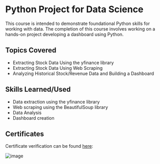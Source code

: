 # Python Project for Data Science
This course is intended to demonstrate foundational Python skills for working with data. The completion of this course involves working on a hands-on project developing a dashboard using Python.

## Topics Covered
- Extracting Stock Data Using the yfinance library
- Extracting Stock Data Using Web Scraping
- Analyzing Historical Stock/Revenue Data and Building a Dashboard

## Skills Learned/Used
- Data extraction using the yfinance library
- Web scraping using the BeautifulSoup library
- Data Analysis
- Dashboard creation

## Certificates
Certificate verification can be found [here]():

![image](https://github.com/ethanbenavides/Python-Project-for-Data-Science/assets/57383185/c7c19e46-49f6-436d-88d7-d6514b170dad)
